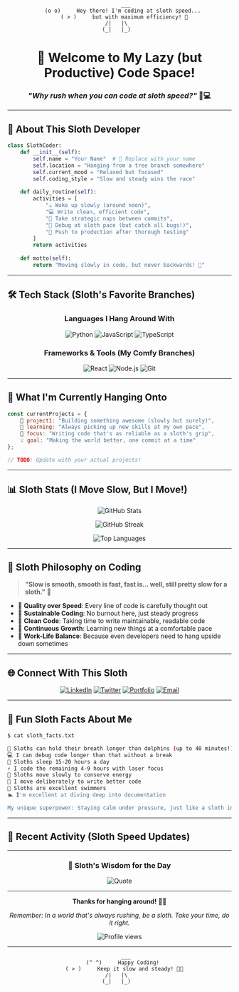 <div align="center">

```
    ___
   (o o)     Hey there! I'm coding at sloth speed... 
   ( > )     but with maximum efficiency! 🦥
  /|   |\    
 (_|   |_)   
```

# 🦥 Welcome to My Lazy (but Productive) Code Space! 

### *"Why rush when you can code at sloth speed?"* 🐌💻

</div>

---

## 🌿 About This Sloth Developer

```python
class SlothCoder:
    def __init__(self):
        self.name = "Your Name"  # 🦥 Replace with your name
        self.location = "Hanging from a tree branch somewhere"
        self.current_mood = "Relaxed but focused"
        self.coding_style = "Slow and steady wins the race"
        
    def daily_routine(self):
        activities = [
            "☕ Wake up slowly (around noon)",
            "💻 Write clean, efficient code",
            "🌴 Take strategic naps between commits",
            "🎯 Debug at sloth pace (but catch all bugs!)",
            "🌙 Push to production after thorough testing"
        ]
        return activities
    
    def motto(self):
        return "Moving slowly in code, but never backwards! 🦥"
```

---

## 🛠️ Tech Stack (Sloth's Favorite Branches)

<div align="center">

### Languages I Hang Around With
![Python](https://img.shields.io/badge/-Python-3776AB?style=flat-square&logo=python&logoColor=white)
![JavaScript](https://img.shields.io/badge/-JavaScript-F7DF1E?style=flat-square&logo=javascript&logoColor=black)
![TypeScript](https://img.shields.io/badge/-TypeScript-3178C6?style=flat-square&logo=typescript&logoColor=white)
<!-- Add your languages here -->

### Frameworks & Tools (My Comfy Branches)
![React](https://img.shields.io/badge/-React-61DAFB?style=flat-square&logo=react&logoColor=black)
![Node.js](https://img.shields.io/badge/-Node.js-339933?style=flat-square&logo=node.js&logoColor=white)
![Git](https://img.shields.io/badge/-Git-F05032?style=flat-square&logo=git&logoColor=white)
<!-- Add your frameworks/tools here -->

</div>

---

## 🌳 What I'm Currently Hanging Onto

```javascript
const currentProjects = {
    🚀 project1: "Building something awesome (slowly but surely)",
    🌱 learning: "Always picking up new skills at my own pace",
    🎯 focus: "Writing code that's as reliable as a sloth's grip",
    💡 goal: "Making the world better, one commit at a time"
};

// TODO: Update with your actual projects!
```

---

## 📊 Sloth Stats (I Move Slow, But I Move!)

<div align="center">

<!-- GitHub Stats Card -->
![GitHub Stats](https://github-readme-stats.vercel.app/api?username=baqqa&show_icons=true&theme=tokyonight&hide_border=true&bg_color=1a1b27&title_color=70a5fd&icon_color=bf91f3&text_color=38bdae)

<!-- GitHub Streak Stats -->
![GitHub Streak](https://github-readme-streak-stats.herokuapp.com/?user=baqqa&theme=tokyonight&hide_border=true&background=1a1b27&stroke=70a5fd&ring=bf91f3&fire=bf91f3&currStreakNum=38bdae&sideNums=38bdae&currStreakLabel=70a5fd&sideLabels=70a5fd&dates=38bdae)

<!-- Most Used Languages -->
![Top Languages](https://github-readme-stats.vercel.app/api/top-langs/?username=baqqa&layout=compact&theme=tokyonight&hide_border=true&bg_color=1a1b27&title_color=70a5fd&text_color=38bdae)

</div>

---

## 🎯 Sloth Philosophy on Coding

> **"Slow is smooth, smooth is fast, fast is... well, still pretty slow for a sloth."** 🦥

- 🌿 **Quality over Speed**: Every line of code is carefully thought out
- 🌳 **Sustainable Coding**: No burnout here, just steady progress
- 🍃 **Clean Code**: Taking time to write maintainable, readable code
- 🌺 **Continuous Growth**: Learning new things at a comfortable pace
- 🦥 **Work-Life Balance**: Because even developers need to hang upside down sometimes

---

## 🌐 Connect With This Sloth

<div align="center">

[![LinkedIn](https://img.shields.io/badge/-LinkedIn-0A66C2?style=for-the-badge&logo=linkedin&logoColor=white)](https://linkedin.com/in/yourprofile)
[![Twitter](https://img.shields.io/badge/-Twitter-1DA1F2?style=for-the-badge&logo=twitter&logoColor=white)](https://twitter.com/yourhandle)
[![Portfolio](https://img.shields.io/badge/-Portfolio-FF7139?style=for-the-badge&logo=firefox&logoColor=white)](https://yourwebsite.com)
[![Email](https://img.shields.io/badge/-Email-D14836?style=for-the-badge&logo=gmail&logoColor=white)](mailto:your.email@example.com)

<!-- Update these links with your actual social media profiles! -->

</div>

---

## 🎨 Fun Sloth Facts About Me

```bash
$ cat sloth_facts.txt

🦥 Sloths can hold their breath longer than dolphins (up to 40 minutes!)
💻 I can debug code longer than that without a break
🌳 Sloths sleep 15-20 hours a day
⚡ I code the remaining 4-9 hours with laser focus
🍃 Sloths move slowly to conserve energy
🎯 I move deliberately to write better code
🌿 Sloths are excellent swimmers
🏊 I'm excellent at diving deep into documentation

My unique superpower: Staying calm under pressure, just like a sloth in a storm!
```

---

## 🚀 Recent Activity (Sloth Speed Updates)

<!--START_SECTION:activity-->
<!-- This section can be auto-updated with GitHub Activity Readme -->
<!--END_SECTION:activity-->

---

<div align="center">

### 💬 Sloth's Wisdom for the Day

![Quote](https://quotes-github-readme.vercel.app/api?type=horizontal&theme=tokyonight)

---

**Thanks for hanging around!** 🦥🌿

*Remember: In a world that's always rushing, be a sloth. Take your time, do it right.* 

<img src="https://komarev.com/ghpvc/?username=baqqa&label=Profile%20views&color=70a5fd&style=flat" alt="Profile views" />

</div>

---

<div align="center">

```
    ___
   (^ ^)     Happy Coding! 
   ( > )     Keep it slow and steady! 🦥✨
  /|   |\    
 (_|   |_)   
```

</div>
